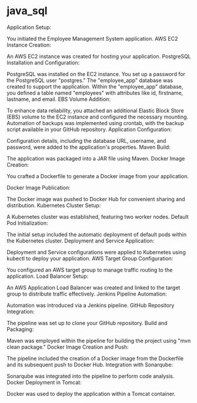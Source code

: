 # java_sql

Application Setup:

You initiated the Employee Management System application.
AWS EC2 Instance Creation:

An AWS EC2 instance was created for hosting your application.
PostgreSQL Installation and Configuration:

PostgreSQL was installed on the EC2 instance.
You set up a password for the PostgreSQL user "postgres."
The "employee_app" database was created to support the application.
Within the "employee_app" database, you defined a table named "employees" with attributes like id, firstname, lastname, and email.
EBS Volume Addition:

To enhance data reliability, you attached an additional Elastic Block Store (EBS) volume to the EC2 instance and configured the necessary mounting.
Automation of backups was implemented using crontab, with the backup script available in your GitHub repository.
Application Configuration:

Configuration details, including the database URL, username, and password, were added to the application's properties.
Maven Build:

The application was packaged into a JAR file using Maven.
Docker Image Creation:

You crafted a Dockerfile to generate a Docker image from your application.

Docker Image Publication:

The Docker image was pushed to Docker Hub for convenient sharing and distribution.
Kubernetes Cluster Setup:

A Kubernetes cluster was established, featuring two worker nodes.
Default Pod Initialization:

The initial setup included the automatic deployment of default pods within the Kubernetes cluster.
Deployment and Service Application:

Deployment and Service configurations were applied to Kubernetes using kubectl to deploy your application.
AWS Target Group Configuration:

You configured an AWS target group to manage traffic routing to the application.
Load Balancer Setup:

An AWS Application Load Balancer was created and linked to the target group to distribute traffic effectively.
Jenkins Pipeline Automation:

Automation was introduced via a Jenkins pipeline.
GitHub Repository Integration:

The pipeline was set up to clone your GitHub repository.
Build and Packaging:

Maven was employed within the pipeline for building the project using "mvn clean package."
Docker Image Creation and Push:

The pipeline included the creation of a Docker image from the Dockerfile and its subsequent push to Docker Hub.
Integration with Sonarqube:

Sonarqube was integrated into the pipeline to perform code analysis.
Docker Deployment in Tomcat:

Docker was used to deploy the application within a Tomcat container.




     

